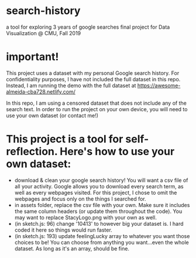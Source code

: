 # search-history
a tool for exploring 3 years of google searches
final project for Data Visualization @ CMU, Fall 2019

# important!
This project uses a dataset with my personal Google search history. 
For confidentiality purposes, I have not included the full dataset in this repo. 
Instead, I am running the demo with the full dataset at https://awesome-almeida-cba728.netlify.com/

In this repo, I am using a censored dataset that does not include any of the search text. In order to run the project on your own device, you will need to use your own dataset (or contact me!)

# This project is a tool for self-reflection. Here's how to use your own dataset: 
- download & clean your google search history! You will want a csv file of all your activity. Google allows you to download every search term, as well as every webpages visited. For this project, I chose to omit the webpages and focus only on the things I searched for.
- in assets folder, replace the csv file with your own. Make sure it includes the same column headers (or update them throughout the code). You may want to replace StacyLogo.png with your own as well.
- (in sketch.js: 96) change '10413' to however big your dataset is. I hard coded it here so things would run faster. 
- (in sketch.js: 193) update feelingLucky array to whatever you want those choices to be! You can choose from anything you want...even the whole dataset. As long as it's an array, should be fine. 


